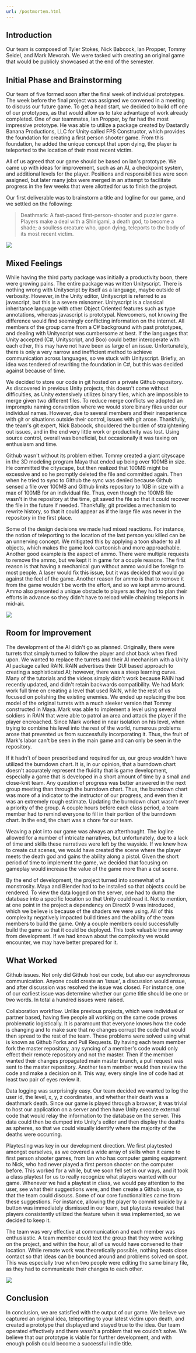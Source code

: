 ```yaml
---
url: /postmortem.html
---
```


## Introduction

Our team is composed of Tyler Stokes, Nick Babcock, Ian Propper, Tommy Seidel,
and Mark Mevorah. We were tasked with creating an original game that would be
publicly showcased at the end of the semester.

## Initial Phase and Brainstorming

Our team of five formed soon after the final week of individual prototypes.  The
week before the final project was assigned we convened in a meeting to discuss
our  future game.  To get a head start, we decided to build off one of our
prototypes, as that would allow us to take advantage of work already completed.
One of our teammates, Ian Propper, by far had the most impressive prototype. He
was able to utilize a package created by Dastardly Banana Productions, LLC for
Unity called FPS Constructor, which provides the foundation for creating a first
person shooter game. From this foundation, he added the unique concept that upon
dying, the player is teleported to the location of their most recent victim.

All of us agreed that our game should be based on Ian's prototype. We came up
with ideas for improvement, such as an AI, a checkpoint system, and additional
levels for the player. Positions and responsibilities were soon assigned, but
later many jobs were merged in an attempt to facilitate progress in the few
weeks that were allotted for us to finish the project.

Our first deliverable was to brainstorm a title and logline for our game, and
we settled on the following:

> Deathmark: A fast-paced first-person-shooter and puzzler game. Players make a
> deal with a Shinigami, a death god, to become a shade; a soulless creature
> who, upon dying, teleports to the body of its most recent victim.

![](img/intro.png)

## Mixed Feelings

While having the third party package was initially a productivity boon, there
were growing pains. The entire package was written Unityscript. There is nothing
wrong with Unityscript by itself as a language, maybe outside of verbosity.
However, in the Unity editor, Unityscript is referred to as javascript, but this
is a severe misnomer. Unityscript is a classical inheritance language with other
Object Oriented features such as type annotations, whereas javascript is
prototypal. Newcomers, not knowing the difference would find seemingly
conflicting information on the internet. All members of the group came from a C#
background with past prototypes, and dealing with Unityscript was cumbersome at
best. If the languages that Unity accepted (C#, Unityscript, and Boo) could
better interoperate with each other, this may have not have been as large of an
issue. Unfortunately, there is only a very narrow and inefficient method to
achieve communication across languages, so we stuck with Unityscript. Briefly,
an idea was tendered of rewriting the foundation in C#, but this was decided
against because of time.

We decided to store our code in git hosted on a private Github repository. As
discovered in previous Unity projects, this doesn't come without difficulties,
as Unity extensively utilizes binary files, which are impossible to merge given
two different files. To reduce merge conflicts we adopted an impromptu naming
convention where we would store binary files under our individual names.
However, due to several members and their inexperience with git or situations
outside their control, issues with git arose. Thankfully, the team's git
expert, Nick Babcock, shouldered the burden of straightening out issues, and in
the end very little work or productivity was lost. Using source control,
overall was beneficial, but occasionally it was taxing on enthusiasm and time.

Github wasn't without its problem either. Tommy created a giant cityscape in the
3D modeling program Maya that ended up being over 100MB in size. He committed
the cityscape, but then realized that 100MB might be excessive and so he
promptly deleted the file and committed again. Then when he tried to sync to
Github the sync was denied because Github sensed a file over 100MB and Github
limits repository to 1GB in size with a max of 100MB for an individual file.
Thus, even though the 100MB file wasn't in the repository at the time, git saved
the file so that it could recover the file in the future if needed. Thankfully,
git provides a mechanism to rewrite history, so that it could appear as if the
large file was never in the repository in the first place.

Some of the design decisions we made had mixed reactions. For instance, the
notion of teleporting to the location of the last person you killed can be an
unnerving concept. We mitigated this by applying a toon shader to all objects,
which makes the game look cartoonish and more approachable. Another good example
is the aspect of ammo. There were multiple requests to remove the ammo, but we
kept it in game for a couple reasons. The first reason is that having a
mechanical gun without ammo would be foreign to most people. A laser would fix
this issue, but it was decided that would go against the feel of the game.
Another reason for ammo is that to remove it from the game wouldn't be worth the
effort, and so we kept ammo around. Ammo also presented a unique obstacle to
players as they had to plan their efforts in advance so they didn't have to
reload while chaining teleports in mid-air.

![](img/hurt.png)

## Room for Improvement

The development of the AI didn't go as planned. Originally, there were turrets
that simply turned to follow the player and shot back when fired upon. We wanted
to replace the turrets and their AI mechanism with a Unity AI package called
RAIN. RAIN advertises their GUI based approach to creating a sophisticated AI;
however, there was a steep learning curve. Many of the tutorials and the videos
simply didn't work because RAIN had recently updated, and didn't retain
backwards compatibility. We had Mark work full time on creating a level that
used RAIN, while the rest of us focused on polishing the existing enemies. We
ended up replacing the box model of the original turrets with a much sleeker
version that Tommy constructed in Maya. Mark was able to implement a level using
several soldiers in RAIN that were able to patrol an area and attack the player
if the player encroached. Since Mark worked in near isolation on his level, when
trying to combine his level into the rest of the world, numerous problems arose
that prevented us from successfully incorporating it. Thus, the fruit of Mark's
labor can't be seen in the main game and can only be seen in the repository.

If it hadn't of been prescribed and required for us, our group wouldn't have
utilized the burndown chart. It is, in our opinion, that a burndown chart
doesn't accurately represent the fluidity that is game development, especially a
game that is developed in a short amount of time by a small and close-knit team.
Any question of progress was better answered in the next group meeting than
through the burndown chart. Thus, the burndown chart was more of a indicator to
the instructor of our progress, and even then it was an extremely rough
estimate. Updating the burndown chart wasn't ever a priority of the group. A
couple hours before each class period, a team member had to remind everyone to
fill in their portion of the burndown chart. In the end, the chart was a chore
for our team.

Weaving a plot into our game was always an afterthought. The logline allowed
for a number of intricate narratives, but unfortunately, due to a lack of time
and skills these narratives were left by the wayside. If we knew how to create
cut scenes, we would have created the scene where the player meets the death
god and gains the ability along a pistol. Given the short period of time to
implement the game, we decided that focusing on gameplay would increase the
value of the game more than a cut scene.

By the end of development, the project turned into somewhat of a monstrosity.
Maya and Blender had to be installed so that objects could be rendered. To
view the data logged on the server, one had to dump the database into a
specific location so that Unity could read it. Not to mention, at one point in
the project a dependency on DirectX 9 was introduced, which we believe is
because of the shaders we were using. All of this complexity negatively
impacted build times and the ability of the team members to build the game.
Only a couple members could successfully build the game so that it could be
deployed. This took valuable time away from development. If we had known about
the complexity we would encounter, we may have better prepared for it.

## What Worked

Github issues. Not only did Github host our code, but also our asynchronous
communication. Anyone could create an 'issue', a discussion would ensue, and
after discussion was resolved the issue was closed. For instance, one of our
earliest issue was determine whether our game title should be one or two words.
In total a hundred issues were raised.

Collaboration workflow. Unlike previous projects, which were individual or
partner based, having five people all working on the same code proves
problematic logistically. It is paramount that everyone knows how the code is
changing and to make sure that no changes corrupt the code that would then
spread to the rest of the team. These problems were solved using what is known
as Github Forks and Pull Requests. By having each team member fork the master
repository, any syncing of a member's code would only effect their remote
repository and not the master. Then if the member wanted their changes
propagated main master branch, a pull request was sent to the master repository.
Another team member would then review the code and make a decision on it. This
way, every single line of code had at least two pair of eyes review it.

Data logging was surprisingly easy. Our team decided we wanted to log the user
id, the level, x, y, z coordinates, and whether their death was a deathmark
death. Since our game is played through a browser, it was trivial to host our
application on a server and then have Unity execute external code that would
relay the information to the database on the server. This data could then be
dumped into Unity's editor and then display the deaths as spheres, so that we
could visually identify where the majority of the deaths were occurring.

Playtesting was key in our development direction. We first playtested amongst
ourselves, as we covered a wide array of skills when it came to first person
shooter games, from Ian who has computer gaming equipment to Nick, who had never
played a first person shooter on the computer before. This worked for a while,
but we soon fell set in our ways, and it took a class playtest for us to really
recognize what players wanted with our game. Whenever we had a playtest in
class, we would pay attention to the user, see what their suggestions were, and
then create a Github issue, so that the team could discuss. Some of our core
functionalities came from these suggestions. For instance, allowing the player
to commit suicide by a button was immediately dismissed in our team, but
playtests revealed that players consistently utilized the feature when it was
implemented, so we decided to keep it.

The team was very effective at communication and each member was enthusiastic.
A team member could text the group that they were working on the project, and
within the hour, all of us would have convened to their location. While remote
work was theoretically possible, nothing beats close contact so that ideas can
be bounced around and problems solved on spot. This was especially true when
two people were editing the same binary file, as they had to communicate their
changes to each other.

![](img/shotgun.png)

## Conclusion

In conclusion, we are satisfied with the output of our game. We believe we
captured an original idea, teleporting to your latest victim upon death, and
created a prototype that displayed and stayed true to the idea. Our team
operated effectively and there wasn't a problem that we couldn't solve. We
believe that our prototype is viable for further development, and with enough
polish could become a successful indie title.
